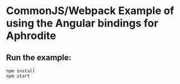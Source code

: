 # CommonJS/Webpack Example of using the Angular bindings for Aphrodite

## Run the example:

```
npm install
npm start
```